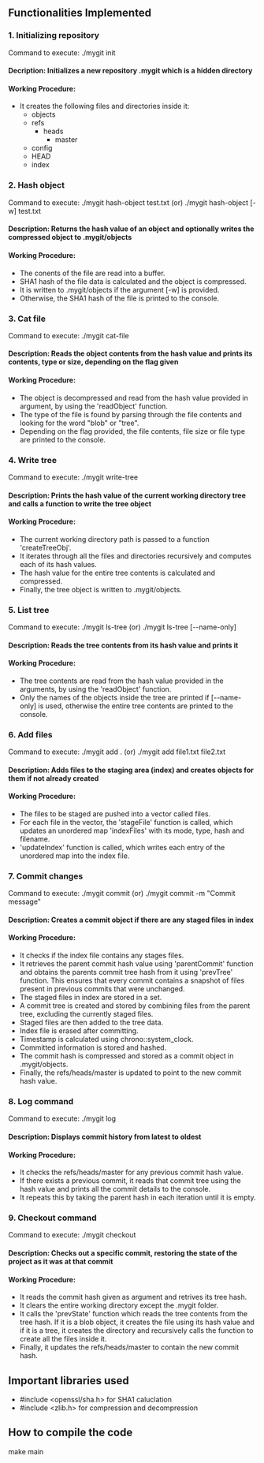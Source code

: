 ## Functionalities Implemented

### 1. Initializing repository

Command to execute: ./mygit init

#### Decription: Initializes a new repository .mygit which is a hidden directory

#### Working Procedure:

- It creates the following files and directories inside it:
  - objects
  - refs
    - heads
      - master
  - config
  - HEAD
  - index

### 2. Hash object

Command to execute: ./mygit hash-object test.txt (or) ./mygit hash-object [-w] test.txt

#### Description: Returns the hash value of an object and optionally writes the compressed object to .mygit/objects

#### Working Procedure:

- The conents of the file are read into a buffer.
- SHA1 hash of the file data is calculated and the object is compressed.
- It is written to .mygit/objects if the argument [-w] is provided.
- Otherwise, the SHA1 hash of the file is printed to the console.

### 3. Cat file

Command to execute: ./mygit cat-file <flag> <file-sha>

#### Description: Reads the object contents from the hash value and prints its contents, type or size, depending on the flag given

#### Working Procedure:

- The object is decompressed and read from the hash value provided in argument, by using the 'readObject' function.
- The type of the file is found by parsing through the file contents and looking for the word "blob" or "tree".
- Depending on the flag provided, the file contents, file size or file type are printed to the console.

### 4. Write tree

Command to execute: ./mygit write-tree

#### Description: Prints the hash value of the current working directory tree and calls a function to write the tree object

#### Working Procedure:

- The current working directory path is passed to a function 'createTreeObj'.
- It iterates through all the files and directories recursively and computes each of its hash values.
- The hash value for the entire tree contents is calculated and compressed.
- Finally, the tree object is written to .mygit/objects.

### 5. List tree

Command to execute: ./mygit ls-tree <tree-sha> (or) ./mygit ls-tree [--name-only] <tree-sha>

#### Description: Reads the tree contents from its hash value and prints it

#### Working Procedure:

- The tree contents are read from the hash value provided in the arguments, by using the 'readObject' function.
- Only the names of the objects inside the tree are printed if [--name-only] is used, otherwise the entire tree contents are printed to the console.

### 6. Add files

Command to execute: ./mygit add . (or) ./mygit add file1.txt file2.txt

#### Description: Adds files to the staging area (index) and creates objects for them if not already created

#### Working Procedure:

- The files to be staged are pushed into a vector called files.
- For each file in the vector, the 'stageFile' function is called, which updates an unordered map 'indexFiles' with its mode, type, hash and filename.
- 'updateIndex' function is called, which writes each entry of the unordered map into the index file.

### 7. Commit changes

Command to execute: ./mygit commit (or) ./mygit commit -m "Commit message"

#### Description: Creates a commit object if there are any staged files in index

#### Working Procedure:

- It checks if the index file contains any stages files.
- It retrieves the parent commit hash value using 'parentCommit' function and obtains the parents commit tree hash from it using 'prevTree' function. This ensures that every commit contains a snapshot of files present in previous commits that were unchanged.
- The staged files in index are stored in a set.
- A commit tree is created and stored by combining files from the parent tree, excluding the currently staged files.
- Staged files are then added to the tree data.
- Index file is erased after committing.
- Timestamp is calculated using chrono::system_clock.
- Committed information is stored and hashed.
- The commit hash is compressed and stored as a commit object in .mygit/objects.
- Finally, the refs/heads/master is updated to point to the new commit hash value.

### 8. Log command

Command to execute: ./mygit log

#### Description: Displays commit history from latest to oldest

#### Working Procedure:

- It checks the refs/heads/master for any previous commit hash value.
- If there exists a previous commit, it reads that commit tree using the hash value and prints all the commit details to the console.
- It repeats this by taking the parent hash in each iteration until it is empty.

### 9. Checkout command

Command to execute: ./mygit checkout <commit-sha>

#### Description: Checks out a specific commit, restoring the state of the project as it was at that commit

#### Working Procedure:

- It reads the commit hash given as argument and retrives its tree hash.
- It clears the entire working directory except the .mygit folder.
- It calls the 'prevState' function which reads the tree contents from the tree hash. If it is a blob object, it creates the file using its hash value and if it is a tree, it creates the directory and recursively calls the function to create all the files inside it.
- Finally, it updates the refs/heads/master to contain the new commit hash.

## Important libraries used

- #include <openssl/sha.h> for SHA1 caluclation
- #include <zlib.h> for compression and decompression

## How to compile the code

make main
